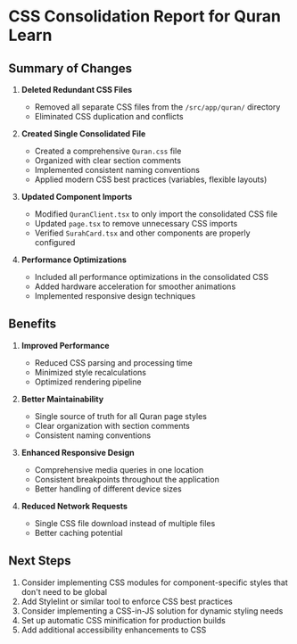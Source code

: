 # CSS Consolidation Report for Quran Learn

## Summary of Changes

1. **Deleted Redundant CSS Files**
   - Removed all separate CSS files from the `/src/app/quran/` directory
   - Eliminated CSS duplication and conflicts

2. **Created Single Consolidated File**
   - Created a comprehensive `Quran.css` file
   - Organized with clear section comments
   - Implemented consistent naming conventions
   - Applied modern CSS best practices (variables, flexible layouts)

3. **Updated Component Imports**
   - Modified `QuranClient.tsx` to only import the consolidated CSS file
   - Updated `page.tsx` to remove unnecessary CSS imports
   - Verified `SurahCard.tsx` and other components are properly configured

4. **Performance Optimizations**
   - Included all performance optimizations in the consolidated CSS
   - Added hardware acceleration for smoother animations
   - Implemented responsive design techniques

## Benefits

1. **Improved Performance**
   - Reduced CSS parsing and processing time
   - Minimized style recalculations
   - Optimized rendering pipeline

2. **Better Maintainability**
   - Single source of truth for all Quran page styles
   - Clear organization with section comments
   - Consistent naming conventions

3. **Enhanced Responsive Design**
   - Comprehensive media queries in one location
   - Consistent breakpoints throughout the application
   - Better handling of different device sizes

4. **Reduced Network Requests**
   - Single CSS file download instead of multiple files
   - Better caching potential

## Next Steps

1. Consider implementing CSS modules for component-specific styles that don't need to be global
2. Add Stylelint or similar tool to enforce CSS best practices
3. Consider implementing a CSS-in-JS solution for dynamic styling needs
4. Set up automatic CSS minification for production builds
5. Add additional accessibility enhancements to CSS